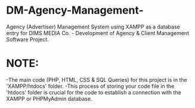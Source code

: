 # DM-Agency-Management-
Agency (Advertiser) Management System using XAMPP as a database entry for DIMS MEDIA Co. - Development of Agency &amp; Client Management Software Project.

# **NOTE:**
-The main code (PHP, HTML, CSS & SQL Queries) for this project is in the 'XAMPP/htdocs' folder.
-This process of storing your code file in the 'htdocs' folder is crucial for the code to establish a connection with the XAMPP or PHPMyAdmin database.
